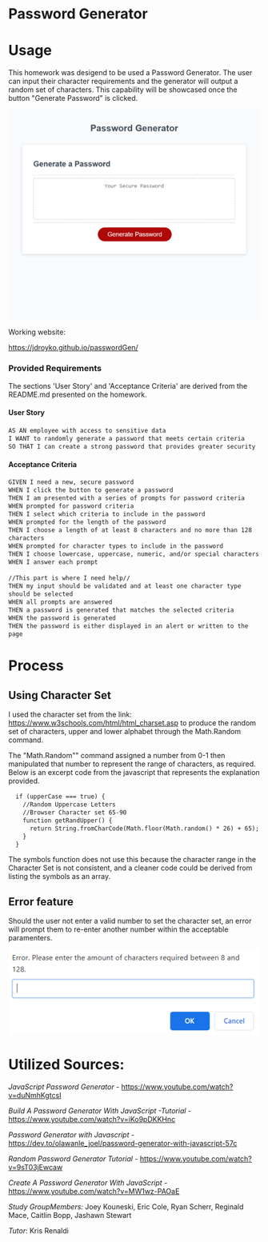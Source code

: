 # Password Generator

# Usage

This homework was desigend to be used a Password Generator. The user can input their character requirements and the generator will output a random set of characters. This capability will be showcased once the button "Generate Password" is clicked. 

![Screenshot.PNG](./images/Screenshot.PNG)



Working website:

https://jdroyko.github.io/passwordGen/

### Provided Requirements

The sections 'User Story' and 'Acceptance Criteria' are derived from the README.md presented on the homework. 

#### User Story

```
AS AN employee with access to sensitive data
I WANT to randomly generate a password that meets certain criteria
SO THAT I can create a strong password that provides greater security
```

#### Acceptance Criteria

```
GIVEN I need a new, secure password
WHEN I click the button to generate a password
THEN I am presented with a series of prompts for password criteria
WHEN prompted for password criteria
THEN I select which criteria to include in the password
WHEN prompted for the length of the password
THEN I choose a length of at least 8 characters and no more than 128 characters
WHEN prompted for character types to include in the password
THEN I choose lowercase, uppercase, numeric, and/or special characters
WHEN I answer each prompt

//This part is where I need help//
THEN my input should be validated and at least one character type should be selected
WHEN all prompts are answered
THEN a password is generated that matches the selected criteria
WHEN the password is generated
THEN the password is either displayed in an alert or written to the page
```

# Process

## Using Character Set

I used the character set from the link: https://www.w3schools.com/html/html_charset.asp to produce the random set of characters, upper and lower alphabet through the Math.Random command. 

The "Math.Random"" command assigned a number from 0-1 then manipulated that number to represent the range of characters, as required. Below is an excerpt code from the javascript that represents the explanation provided. 

```
  if (upperCase === true) {
    //Random Uppercase Letters
    //Browser Character set 65-90
    function getRandUpper() {
      return String.fromCharCode(Math.floor(Math.random() * 26) + 65);
    }
  }
```

The symbols function does not use this because the character range in the Character Set is not consistent, and a cleaner code could be derived from listing the symbols as an array.

## Error feature

Should the user not enter a valid number to set the character set, an error will prompt them to re-enter another number within the acceptable paramenters. 



![setLenghtError.PNG](./images/setLenghtError.PNG)

# Utilized Sources:

*JavaScript Password Generator* - https://www.youtube.com/watch?v=duNmhKgtcsI

*Build A Password Generator With JavaScript -Tutorial* - https://www.youtube.com/watch?v=iKo9pDKKHnc

*Password Generator with Javascript* - https://dev.to/olawanle_joel/password-generator-with-javascript-57c

*Random Password Generator Tutorial* - https://www.youtube.com/watch?v=9sT03jEwcaw

*Create A Password Generator With JavaScript* - https://www.youtube.com/watch?v=MW1wz-PAOaE

*Study GroupMembers:* Joey Kouneski, Eric Cole, Ryan Scherr, Reginald Mace, Caitlin Bopp, Jashawn Stewart

*Tutor*: Kris Renaldi
